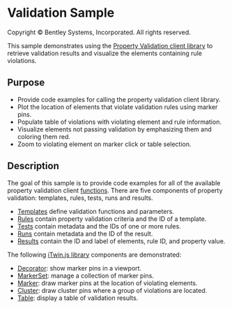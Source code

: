 # Validation Sample

Copyright © Bentley Systems, Incorporated. All rights reserved.

This sample demonstrates using the [Property Validation client library](https://www.npmjs.com/package/@itwin/property-validation-client) to retrieve validation results and visualize the elements containing rule violations.

## Purpose

- Provide code examples for calling the property validation client library.
- Plot the location of elements that violate validation rules using marker pins.
- Populate table of violations with violating element and rule information.
- Visualize elements not passing validation by emphasizing them and coloring them red.
- Zoom to violating element on marker click or table selection.

## Description

The goal of this sample is to provide code examples for all of the available property validation client [functions](./ValidationClient.ts). There are five components of property validation: templates, rules, tests, runs and results.

- [Templates](https://github.com/iTwin/property-validation-client/blob/main/src/base/interfaces/apiEntities/TemplateInterfaces.ts#L7) define validation functions and parameters.
- [Rules](https://github.com/iTwin/property-validation-client/blob/main/src/base/interfaces/apiEntities/RuleInterfaces.ts#L35) contain property validation criteria and the ID of a template.
- [Tests](https://github.com/iTwin/property-validation-client/blob/main/src/base/interfaces/apiEntities/TestInterfaces.ts#L40) contain metadata and the IDs of one or more rules.
- [Runs](https://github.com/iTwin/property-validation-client/blob/main/src/base/interfaces/apiEntities/RunInterfaces.ts#L25) contain metadata and the ID of the result.
- [Results](https://github.com/iTwin/property-validation-client/blob/main/src/base/interfaces/apiEntities/ResultInterfaces.ts#L26) contain the ID and label of elements, rule ID, and property value.

The following [iTwin.js library](https://www.itwinjs.org/reference/) components are demonstrated:

- [Decorator](https://www.itwinjs.org/reference/core-frontend/views/decorator/): show marker pins in a viewport.
- [MarkerSet](https://www.itwinjs.org/reference/core-frontend/views/markerset/): manage a collection of marker pins.
- [Marker](https://www.itwinjs.org/reference/core-frontend/views/marker/): draw marker pins at the location of violating elements.
- [Cluster](https://www.itwinjs.org/reference/core-frontend/views/cluster/): draw cluster pins where a group of violations are located.
- [Table](https://www.itwinjs.org/reference/components-react/table/): display a table of validation results.
